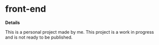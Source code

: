 # front-end

**Details**

This is a personal project made by me. This project is a work in progress and is not ready to be published.

